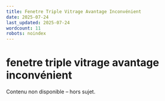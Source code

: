 ```yaml
---
title: Fenetre Triple Vitrage Avantage Inconvénient
date: 2025-07-24
last_updated: 2025-07-24
wordcount: 11
robots: noindex
---
```


# fenetre triple vitrage avantage inconvénient

Contenu non disponible – hors sujet.